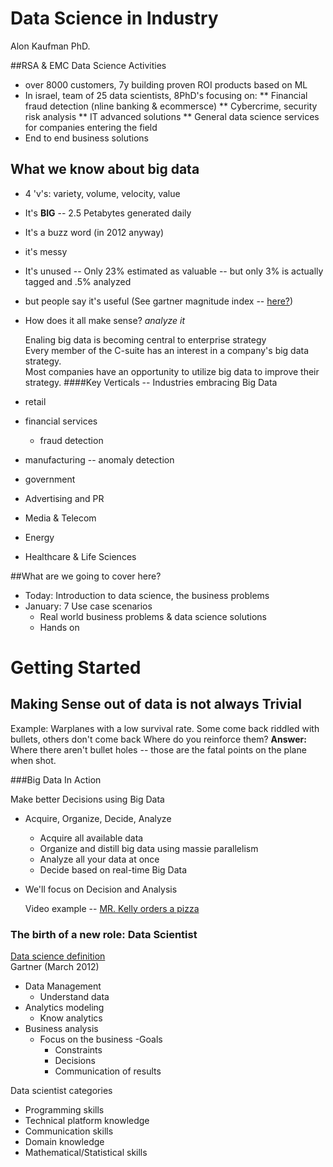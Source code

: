 ---
---

Data Science in Industry
========================

Alon Kaufman PhD.

##RSA & EMC Data Science Activities

* over 8000 customers, 7y building proven ROI products based on ML
* In israel, team of 25 data scientists, 8PhD's focusing on:
** Financial fraud detection (nline banking & ecommersce)
** Cybercrime, security risk analysis
** IT advanced solutions
** General data science services for companies entering the field
* End to end business solutions

## What we know about big data
 - 4 'v's: variety, volume, velocity, value
 - It's **BIG**
 -- 2.5 Petabytes generated daily
 - It's a buzz word (in 2012 anyway)
 - it's messy
 - It's unused
 -- Only 23% estimated as valuable
 -- but only 3% is actually tagged and .5% analyzed
 - but people say it's useful (See gartner magnitude index -- [here?](http://www.collaborative.com/blog/useful-models-for-indexing-big-datas-impact/))
 - How does it all make sense? *analyze it*
 
   Enaling big data is becoming central to enterprise strategy  
   Every member of the C-suite has an interest in a company's big data strategy.  
   Most companies have an opportunity to utilize big data to improve their strategy.
####Key Verticals -- Industries embracing Big Data
- retail
- financial services
  * fraud detection
- manufacturing
-- anomaly detection
- government
- Advertising and PR
- Media & Telecom
- Energy
- Healthcare & Life Sciences


##What are we going to cover here?

- Today: Introduction to data science, the business problems 
- January: 7 Use case scenarios
  - Real world business problems & data science solutions
  - Hands on
  
# Getting Started

## Making Sense out of data is not always Trivial

Example: Warplanes with a low survival rate. Some come back riddled with bullets, others don't come back
Where do you reinforce them?
**Answer:** Where there aren't bullet holes -- those are the fatal points on the plane when shot.

###Big Data In Action

Make better Decisions using Big Data

- Acquire, Organize, Decide, Analyze
  - Acquire all available data
  - Organize and distill big data using massie parallelism
  - Analyze all your data at once
  - Decide based on real-time Big Data
- We'll focus on Decision and Analysis


   Video example -- [MR. Kelly orders a pizza](https://www.aclu.org/ordering-pizza)
   
### The birth of a new role: Data Scientist

[Data science definition](http://en.wikipedia.org/wiki/Data_science)  
Gartner (March 2012)
 - Data Management
   - Understand data
 - Analytics modeling
   - Know analytics
 - Business analysis
   - Focus on the business
     -Goals
     - Constraints
     - Decisions
     - Communication of results

Data scientist categories
- Programming skills
- Technical platform knowledge
- Communication skills
- Domain knowledge
- Mathematical/Statistical skills
